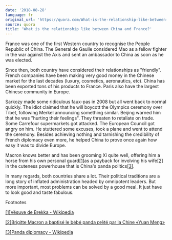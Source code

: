 ```yaml
---
date: '2018-08-28'
language: fr
original_url: 'https://quora.com/What-is-the-relationship-like-between-China-and-France/answer/Clément-Renaud'
source: quora
title: 'What is the relationship like between China and France?'
---
```


France was one of the first Western country to recognise the People
Republic of China. The General de Gaulle considered Mao as a fellow
fighter in the war against the Axis and sent an ambassador to China as
soon as he was elected.

Since then, both country have considered their relationships as
"friendly". French companies have been making very good money in the
Chinese market for the last decades (luxury, cosmetics, aeronautics,
etc). China has been exported tons of his products to France. Paris also
have the largest Chinese community in Europe.

Sarkozy made some ridiculous faux-pas in 2008 but all went back to
normal quickly. The idiot claimed that he will boycott the Olympics
ceremony over Tibet, following Merkel announcing something similar.
Beijing warned him that he was "hurting their feelings". They threaten
to retaliate on trade. Some Carrefour supermarkets got attacked. The
European Council got angry on him. He stuttered some excuses, took a
plane and went to attend the ceremony. Besides achieving nothing and
tarnishing the credibility of French diplomacy even more, he helped
China to prove once again how easy it was to divide Europe.

Macron knows better and has been grooming Xi quite well, offering him a
horse from his own personal guard[\[1\]](#OQAxB)as a payback for
involving his wife[\[2\]](#FEWBb) in the cuteness powerhouse that is
China's panda politics[\[3\]](#itFoW).

In many regards, both countries share a lot. Their political traditions
are a long story of inflated administration headed by omnipotent
leaders. But more important, most problems can be solved by a good meal.
It just have to look good and taste fabulous.

Footnotes

[\[1\]](#cite-OQAxB)[Vésuve de Brekka -
Wikipedia](https://en.wikipedia.org/wiki/V%C3%A9suve_de_Brekka)

[\[2\]](#cite-FEWBb)[Brigitte Macron a baptisé le bébé panda prêté par
la Chine «Yuan
Meng»](http://www.lefigaro.fr/politique/le-scan/2017/12/04/25001-20171204ARTFIG00196-brigitte-macron-a-baptise-le-bebe-panda-prete-par-la-chine-yuan-meng.php)

[\[3\]](#cite-itFoW)[Panda diplomacy -
Wikipedia](https://en.wikipedia.org/wiki/Panda_diplomacy#Pandas_in_Chinese_politics)
